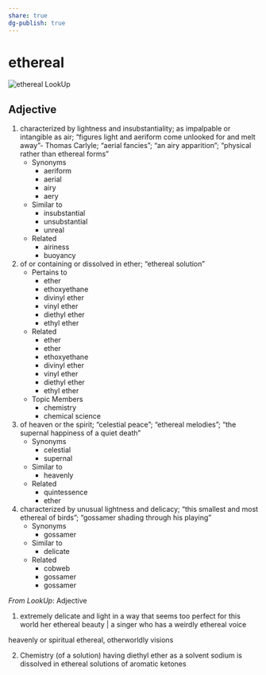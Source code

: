 ```yaml
---
share: true
dg-publish: true
---
```

# ethereal

![ethereal LookUp](https://i.snap.as/4ucXE5gA.png)

## Adjective

1. characterized by lightness and insubstantiality; as impalpable or intangible as air; “figures light and aeriform come unlooked for and melt away”- Thomas Carlyle; “aerial fancies”; “an airy apparition”; “physical rather than ethereal forms”
	- Synonyms
		- aeriform
		- aerial
		- airy
		- aery
	- Similar to
		- insubstantial
		- unsubstantial
		- unreal
	- Related
		- airiness
		- buoyancy
2. of or containing or dissolved in ether; “ethereal solution”
	- Pertains to
		- ether
		- ethoxyethane
		- divinyl ether
		- vinyl ether
		- diethyl ether
		- ethyl ether
	- Related
		- ether
		- ether
		- ethoxyethane
		- divinyl ether
		- vinyl ether
		- diethyl ether
		- ethyl ether
	- Topic Members
		- chemistry
		- chemical science
3. of heaven or the spirit; “celestial peace”; “ethereal melodies”; “the supernal happiness of a quiet death”
	- Synonyms
		- celestial
		- supernal
	- Similar to
		- heavenly
	- Related
		- quintessence
		- ether
4. characterized by unusual lightness and delicacy; “this smallest and most ethereal of birds”; “gossamer shading through his playing”
	- Synonyms
		- gossamer
	- Similar to
		- delicate
	- Related
		- cobweb
		- gossamer
		- gossamer

*From LookUp*:
Adjective
1.	extremely delicate and light in a way that seems too perfect for this world
her ethereal beauty | a singer who has a weirdly ethereal voice

heavenly or spiritual
ethereal, otherworldly visions

2.	Chemistry (of a solution) having diethyl ether as a solvent
sodium is dissolved in ethereal solutions of aromatic ketones